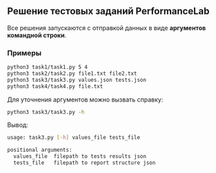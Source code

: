 ## Решение тестовых заданий PerformanceLab

Все решения запускаются с отправкой данных в виде **аргументов командной строки**.

### Примеры

```sh
python3 task1/task1.py 5 4
python3 task2/task2.py file1.txt file2.txt
python3 task3/task3.py values.json tests.json
python3 task4/task4.py file.txt
```

Для уточнения аргументов можно вызвать справку:

```sh
python3 task3/task3.py -h
```

Вывод:

```sh
usage: task3.py [-h] values_file tests_file

positional arguments:
  values_file  filepath to tests results json
  tests_file   filepath to report structure json
```
